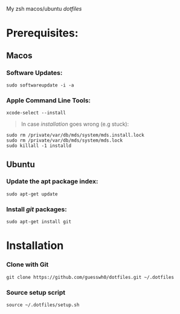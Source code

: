 My zsh macos/ubuntu *dotfiles*

# Prerequisites:

## Macos

### Software Updates:

    sudo softwareupdate -i -a

### Apple Command Line Tools:

    xcode-select --install

> In case *installation* goes wrong (e.g stuck):

    sudo rm /private/var/db/mds/system/mds.install.lock
    sudo rm /private/var/db/mds/system/mds.lock
    sudo killall -1 installd

## Ubuntu

### Update the apt package index:

    sudo apt-get update

### Install *git* packages:

    sudo apt-get install git

### 


# Installation

### Clone with Git

    git clone https://github.com/guesswh0/dotfiles.git ~/.dotfiles

### Source setup script

    source ~/.dotfiles/setup.sh
